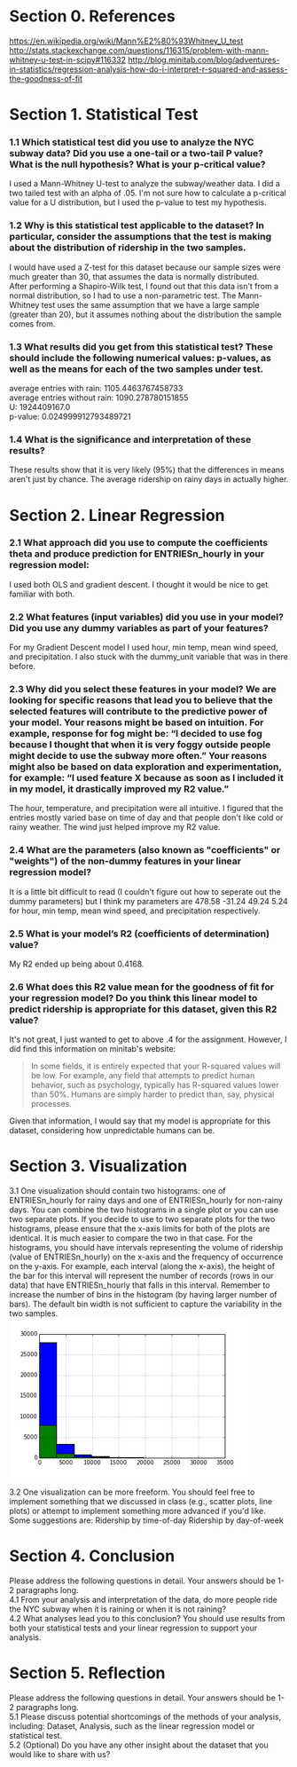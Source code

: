 # Section 0. References

https://en.wikipedia.org/wiki/Mann%E2%80%93Whitney_U_test
http://stats.stackexchange.com/questions/116315/problem-with-mann-whitney-u-test-in-scipy#116332
http://blog.minitab.com/blog/adventures-in-statistics/regression-analysis-how-do-i-interpret-r-squared-and-assess-the-goodness-of-fit

# Section 1. Statistical Test

### 1.1 Which statistical test did you use to analyze the NYC subway data? Did you use a one-tail or a two-tail P value? What is the null hypothesis? What is your p-critical value?
I used a Mann-Whitney U-test to analyze the subway/weather data. I did a two tailed test with an alpha of .05. I'm not sure how to calculate a p-critical value for a U distribution, but I used the p-value to test my hypothesis.   

### 1.2 Why is this statistical test applicable to the dataset? In particular, consider the assumptions that the test is making about the distribution of ridership in the two samples.
I would have used a Z-test for this dataset because our sample sizes were much greater than 30, that assumes the data is normally distributed.  
After performing a Shapiro-Wilk test, I found out that this data isn't from a normal distribution, so I had to use a non-parametric test.  The Mann-Whitney test uses the same assumption that we have a large sample (greater than 20), but it assumes nothing about the distribution the sample comes from.  
### 1.3 What results did you get from this statistical test? These should include the following numerical values: p-values, as well as the means for each of the two samples under test.  
average entries with rain: 1105.4463767458733  
average entries without rain: 1090.278780151855  
U: 1924409167.0  
p-value: 0.024999912793489721  

### 1.4 What is the significance and interpretation of these results?
These results show that it is very likely (95%) that the differences in means aren't just by chance.  The average ridership on rainy days in actually higher.

# Section 2. Linear Regression

### 2.1 What approach did you use to compute the coefficients theta and produce prediction for ENTRIESn_hourly in your regression model:
I used both OLS and gradient descent. I thought it would be nice to get familiar with both.
  
### 2.2 What features (input variables) did you use in your model? Did you use any dummy variables as part of your features?
For my Gradient Descent model I used hour, min temp, mean wind speed, and precipitation. I also stuck with the dummy_unit variable that was in there before.

### 2.3 Why did you select these features in your model? We are looking for specific reasons that lead you to believe that the selected features will contribute to the predictive power of your model. Your reasons might be based on intuition. For example, response for fog might be: “I decided to use fog because I thought that when it is very foggy outside people might decide to use the subway more often.” Your reasons might also be based on data exploration and experimentation, for example: “I used feature X because as soon as I included it in my model, it drastically improved my R2 value.”
The hour, temperature, and precipitation were all intuitive. I figured that the entries mostly varied base on time of day and that people don't like cold or rainy weather. The wind just helped improve my R2 value.
  
### 2.4 What are the parameters (also known as "coefficients" or "weights") of the non-dummy features in your linear regression model?
It is a little bit difficult to read (I couldn't figure out how to seperate out the dummy parameters) but I think my parameters are 478.58 -31.24 49.24 5.24 for hour, min temp, mean wind speed, and precipitation respectively.

### 2.5 What is your model’s R2 (coefficients of determination) value?  
My R2 ended up being about 0.4168.

### 2.6 What does this R2 value mean for the goodness of fit for your regression model? Do you think this linear model to predict ridership is appropriate for this dataset, given this R2 value?
It's not great, I just wanted to get to above .4 for the assignment. However, I did find this information on minitab's website:
> In some fields, it is entirely expected that your R-squared values will be low. For example, any field that attempts to predict human behavior, such as psychology, typically has R-squared values lower than 50%. Humans are simply harder to predict than, say, physical processes.

Given that information, I would say that my model is appropriate for this dataset, considering how unpredictable humans can be.



# Section 3. Visualization  
  
3.1 One visualization should contain two histograms: one of  ENTRIESn_hourly for rainy days and one of ENTRIESn_hourly for non-rainy days.
You can combine the two histograms in a single plot or you can use two separate plots.
If you decide to use to two separate plots for the two histograms, please ensure that the x-axis limits for both of the plots are identical. It is much easier to compare the two in that case.
For the histograms, you should have intervals representing the volume of ridership (value of ENTRIESn_hourly) on the x-axis and the frequency of occurrence on the y-axis. For example, each interval (along the x-axis), the height of the bar for this interval will represent the number of records (rows in our data) that have ENTRIESn_hourly that falls in this interval.
Remember to increase the number of bins in the histogram (by having larger number of bars). The default bin width is not sufficient to capture the variability in the two samples.  
![histograms](histograms.png)

3.2 One visualization can be more freeform. You should feel free to implement something that we discussed in class (e.g., scatter plots, line plots) or attempt to implement something more advanced if you'd like. Some suggestions are:
Ridership by time-of-day
Ridership by day-of-week

# Section 4. Conclusion

Please address the following questions in detail. Your answers should be 1-2 paragraphs long.  
4.1 From your analysis and interpretation of the data, do more people ride
the NYC subway when it is raining or when it is not raining?    
4.2 What analyses lead you to this conclusion? You should use results from both your statistical
tests and your linear regression to support your analysis.

# Section 5. Reflection

Please address the following questions in detail. Your answers should be 1-2 paragraphs long.  
5.1 Please discuss potential shortcomings of the methods of your analysis, including:
Dataset,
Analysis, such as the linear regression model or statistical test.  
5.2 (Optional) Do you have any other insight about the dataset that you would like to share with us?